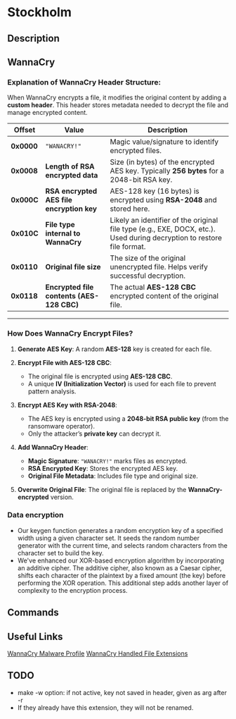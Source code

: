 # Stockholm

## Description

## WannaCry

### **Explanation of WannaCry Header Structure:**

When WannaCry encrypts a file, it modifies the original content by adding a **custom header**. This header stores metadata needed to decrypt the file and manage encrypted content.

| **Offset**  | **Value**                              | **Description**                           |
|-------------|---------------------------------------|-------------------------------------------|
| **0x0000**  | `"WANACRY!"`                           | Magic value/signature to identify encrypted files. |
| **0x0008**  | **Length of RSA encrypted data**       | Size (in bytes) of the encrypted AES key. Typically **256 bytes** for a 2048-bit RSA key. |
| **0x000C**  | **RSA encrypted AES file encryption key** | AES-128 key (16 bytes) is encrypted using **RSA-2048** and stored here. |
| **0x010C**  | **File type internal to WannaCry**     | Likely an identifier of the original file type (e.g., EXE, DOCX, etc.). Used during decryption to restore file format. |
| **0x0110**  | **Original file size**                 | The size of the original unencrypted file. Helps verify successful decryption. |
| **0x0118**  | **Encrypted file contents (AES-128 CBC)** | The actual **AES-128 CBC** encrypted content of the original file. |

---

### **How Does WannaCry Encrypt Files?**
1. **Generate AES Key**: A random **AES-128** key is created for each file.
   
2. **Encrypt File with AES-128 CBC**: 
   - The original file is encrypted using **AES-128 CBC**.
   - A unique **IV (Initialization Vector)** is used for each file to prevent pattern analysis.

3. **Encrypt AES Key with RSA-2048**: 
   - The AES key is encrypted using a **2048-bit RSA public key** (from the ransomware operator).
   - Only the attacker’s **private key** can decrypt it.

4. **Add WannaCry Header**: 
   - **Magic Signature**: `"WANACRY!"` marks files as encrypted.
   - **RSA Encrypted Key**: Stores the encrypted AES key.
   - **Original File Metadata**: Includes file type and original size.

5. **Overwrite Original File**: The original file is replaced by the **WannaCry-encrypted** version.

### Data encryption
* Our keygen function generates a random encryption key of a specified width using a given character set. It seeds the random number generator with the current time, and selects random characters from the character set to build the key.
* We've enhanced our XOR-based encryption algorithm by incorporating an additive cipher. The additive cipher, also known as a Caesar cipher, shifts each character of the plaintext by a fixed amount (the key) before performing the XOR operation. This additional step adds another layer of complexity to the encryption process.

## Commands

## Useful Links
[WannaCry Malware Profile](https://cloud.google.com/blog/topics/threat-intelligence/wannacry-malware-profile)
[WannaCry Handled File Extensions](https://gist.githubusercontent.com/xpn/facb5692980c14df272b16a4ee6a29d5/raw/57232fe6b3014c5562f878dd8aab74af3d74c24f/wannacry_file_extensions.txt)

## TODO
- make -w option: if not active, key not saved in header, given as arg after -r
-  If they already have this extension, they will not be renamed.